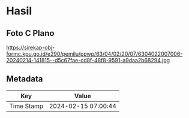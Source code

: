 # Hasil

## Foto C Plano

https://sirekap-obj-formc.kpu.go.id/e290/pemilu/ppwp/63/04/02/20/07/6304022007006-20240214-141815--d5c67fae-cd8f-48f8-9591-a9daa2b68294.jpg


## Metadata

| Key        | Value               |
| ---------- | ------------------- |
| Time Stamp | 2024-02-15 07:00:44 |



